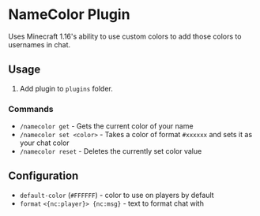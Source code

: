 # NameColor Plugin
Uses Minecraft 1.16's ability to use custom colors to add those colors to usernames in chat.

## Usage
1. Add plugin to `plugins` folder.

### Commands

* `/namecolor get` - Gets the current color of your name
* `/namecolor set <color>` - Takes a color of format `#xxxxxx` and sets it as your chat color
* `/namecolor reset` - Deletes the currently set color value

## Configuration
* `default-color` (`#FFFFFF`) - color to use on players by default
* `format` `<{nc:player}> {nc:msg}` - text to format chat with